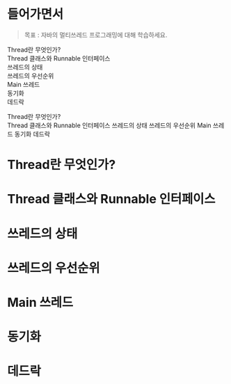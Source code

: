 # 들어가면서   
> 목표 : 자바의 멀티쓰레드 프로그래밍에 대해 학습하세요.    


Thread란 무엇인가?      
Thread 클래스와 Runnable 인터페이스     
쓰레드의 상태     
쓰레드의 우선순위    
Main 쓰레드   
동기화  
데드락   


Thread란 무엇인가?   
Thread 클래스와 Runnable 인터페이스
쓰레드의 상태
쓰레드의 우선순위
Main 쓰레드
동기화
데드락


# Thread란 무엇인가?   
# Thread 클래스와 Runnable 인터페이스
# 쓰레드의 상태
# 쓰레드의 우선순위
# Main 쓰레드
# 동기화
# 데드락



